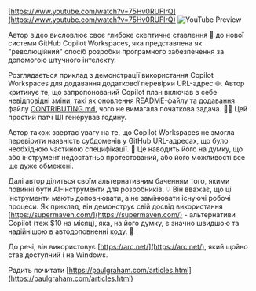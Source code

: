 <!--
date: 2025-02-02T23:23:04.203Z
-->


[https://www.youtube.com/watch?v=75Hv0RUFIrQ](https://www.youtube.com/watch?v=75Hv0RUFIrQ)
![YouTube Preview](https://img.youtube.com/vi/75Hv0RUFIrQ/mqdefault.jpg)


Автор відео висловлює своє глибоке скептичне ставлення 🤨 до нової системи GitHub Copilot Workspaces, яка представлена як "революційний" спосіб розробки програмного забезпечення за допомогою штучного інтелекту.

Розглядається приклад з демонстрації використання Copilot Workspaces для додавання додаткової перевірки URL-адрес 🌐. Автор критикує те, що запропонований Copilot план включав в себе невідповідні зміни, такі як оновлення README-файлу та додавання файлу  [CONTRIBUTING.md](CONTRIBUTING.md), чого не вимагала початкова задача. 🤦‍♂️ Цей простий патч ШІ генерував годину.

Автор також звертає увагу на те, що Copilot Workspaces не змогла перевірити наявність субдоменів у GitHub URL-адресах, що було необхідною частиною специфікації. 🤯 Це наводить його на думку, що або інструмент недостатньо протестований, або його можливості все ще дуже обмежені.

Далі автор ділиться своїм альтернативним баченням того, якими повинні бути AI-інструменти для розробників. 💡 Він вважає, що ці інструменти мають доповнювати, а не замінювати існуючі робочі процеси. Як приклад, він демонструє свій досвід використання  [https://supermaven.com/](https://supermaven.com/) - альтернативи Copilot (теж $10 на місяц), яка, на його думку, є значно швидшою та надійнішою в автодоповненні коду. 🚀

До речі, він використовує  [https://arc.net/](https://arc.net/), який щойно став доступний і на Windows.

Радить почитати  [https://paulgraham.com/articles.html](https://paulgraham.com/articles.html)